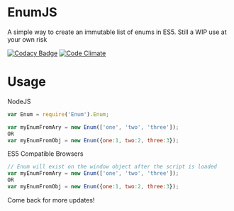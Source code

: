 EnumJS
======
A simple way to create an immutable list of enums in ES5.
Still a WIP use at your own risk

[![Codacy Badge](https://www.codacy.com/project/badge/392d48a4b14f43f3853d534e34bbdd87)](https://www.codacy.com/public/RyanBogle/EnumJS)
[![Code Climate](https://codeclimate.com/github/Ashwell/EnumJS.png)](https://codeclimate.com/github/Ashwell/EnumJS)


Usage
======
NodeJS
```javascript
var Enum = require('Enum').Enum;

var myEnumFromAry = new Enum(['one', 'two', 'three']);
OR
var myEnumFromObj = new Enum({one:1, two:2, three:3});
```

ES5 Compatible Browsers
```javascript
// Enum will exist on the window object after the script is loaded
var myEnumFromAry = new Enum(['one', 'two', 'three']);
OR
var myEnumFromObj = new Enum({one:1, two:2, three:3});
```

Come back for more updates!

